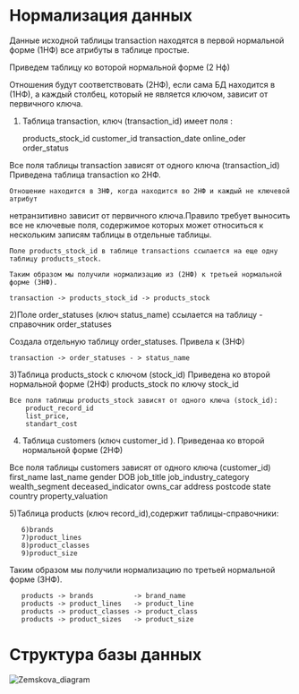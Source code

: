  # Нормализация данных
Данные исходной таблицы transaction находятся в
первой нормальной форме (1НФ) все атрибуты в таблице простые.

Приведем таблицу ко воторой нормальной форме (2 Нф)
 

Отношения будут соответствовать (2НФ), если сама БД находится в (1НФ), а каждый столбец, 
который не является ключом, зависит от первичного ключа.


1) Таблица transaction, ключ (transaction_id) имеет поля :

	products_stock_id
	customer_id
	transaction_date
	online_oder
	order_status

Все поля таблицы transaction зависят от одного ключа (transaction_id)
Приведена таблица transaction ко 2НФ.
    
	Отношение находится в 3НФ, когда находится во 2НФ и каждый не ключевой атрибут 
нетранзитивно зависит от первичного ключа.Правило требует выносить все не ключевые поля,
содержимое которых может относиться к нескольким записям таблицы в отдельные таблицы.
	
	Поле products_stock_id в таблице transactions ссылается на еще одну таблицу products_stock.
	
	Таким образом мы получили нормализацию из (2НФ) к третьей нормальной форме (3НФ).

	transaction -> products_stock_id -> products_stock 
	
2)Поле order_statuses (ключ status_name) ссылается на таблицу - справочник order_statuses 
	
Создала отдельную таблицу order_statuses. Привела к (3НФ)
    
	transaction -> order_statuses - > status_name	

3)Таблица products_stock с ключом (stock_id) Приведена ко второй нормальной форме (2НФ)
products_stock по ключу stock_id


	
	Все поля таблицы products_stock зависят от одного ключа (stock_id):
		product_record_id
		list_price,
		standart_cost
	

			
4) Таблица customers (ключ customer_id ). Приведенаа ко второй нормальной форме (2НФ)
	
Все поля таблицы customers зависят от одного ключа (customer_id)
		first_name
		last_name
		gender 
		DOB
		job_title
		job_industry_category
		wealth_segment
		deceased_indicator
		owns_car
		address
		postcode
		state
		country
		property_valuation
	

5)Таблица products (ключ record_id),содержит таблицы-справочники:
	  
	   6)brands
	   7)product_lines
	   8)product_classes
	   9)product_size
	   
Таким образом мы получили нормализацию по третьей нормальной форме (3НФ).

	   products -> brands          -> brand_name
	   products -> product_lines   -> product_line
	   products -> product_classes -> product_class
	   products -> product_sizes   -> product_size
# Структура базы данных 
![Zemskova_diagram](https://github.com/Zemsko/Zemskova_M_V/assets/147048091/42ab7914-10ea-4747-ae24-789bbbc539fd)
